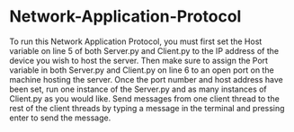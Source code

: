 # Network-Application-Protocol
To run this Network Application Protocol, you must first set the Host variable on line 5 of both Server.py and Client.py to the IP address of the device you wish to host the server. Then make sure to assign the Port variable in both Server.py and Client.py on line 6 to an open port on the machine hosting the server. Once the port number and host address have been set, run one instance of the Server.py and as many instances of Client.py as you would like. Send messages from one client thread to the rest of the client threads by typing a message in the terminal and pressing enter to send the message. 
